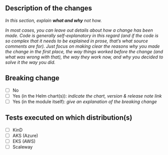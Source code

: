 ## Description of the changes

_In this section, explain **what and why** not how._

_In most cases, you can leave out details about how a change has been made. Code is generally self-explanatory in this regard (and if the code is so complex that it needs to be explained in prose, that’s what source comments are for). Just focus on making clear the reasons why you made the change in the first place, the way things worked before the change (and what was wrong with that), the way they work now, and why you decided to solve it the way you did._

## Breaking change

* [ ] No
* [ ] Yes (in the Helm chart(s)): _indicate the chart, version & release note link_
* [ ] Yes (in the module itself): _give an explanation of the breaking change_

## Tests executed on which distribution(s)

* [ ] KinD
* [ ] AKS (Azure)
* [ ] EKS (AWS)
* [ ] Scaleway
